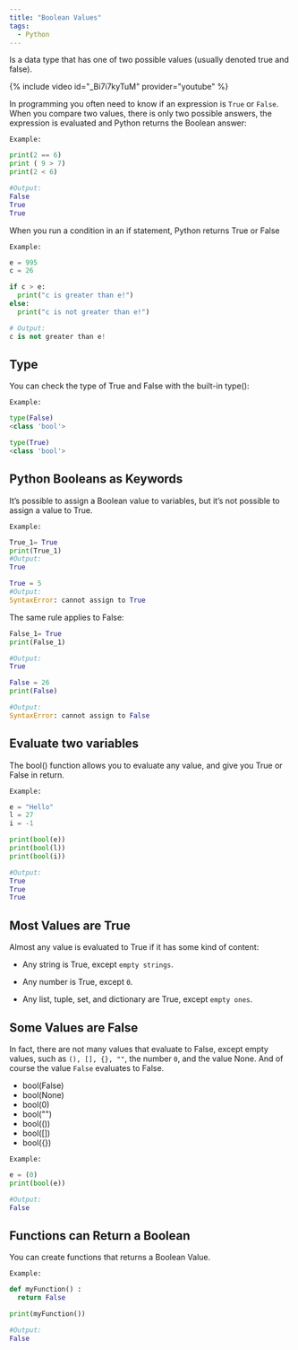 ```yaml
---
title: "Boolean Values"
tags:
  - Python
---
```


Is a data type that has one of two possible values (usually denoted true and false).

{% include video id="_Bi7i7kyTuM" provider="youtube" %}

In programming you often need to know if an expression is `True` or `False`.
When you compare two values, there is only two possible answers,
the expression is evaluated and Python returns the Boolean answer:

`Example:`

```Python
print(2 == 6)
print ( 9 > 7)
print(2 < 6)

#Output:
False
True
True
```

When you run a condition in an if statement, Python returns True or False

`Example:`

```python
e = 995
c = 26

if c > e:
  print("c is greater than e!")
else:
  print("c is not greater than e!")

# Output:
c is not greater than e!
```

## Type

 You can check the type of True and False with the built-in type():

`Example:`

```python
type(False)
<class 'bool'>

type(True)
<class 'bool'>
```

## Python Booleans as Keywords

It’s possible to assign a Boolean value to variables, but it’s not possible to assign a value to True.

`Example:`

```python
True_1= True
print(True_1)
#Output:
True
```

```python
True = 5 
#Output:
SyntaxError: cannot assign to True
```

The same rule applies to False:

```python
False_1= True
print(False_1)

#Output:
True
```

```python
False = 26
print(False)

#Output:
SyntaxError: cannot assign to False

```

## Evaluate two variables

The bool() function allows you to evaluate any value, and give you True or False in return.

`Example:`

```python
e = "Hello"
l = 27
i = -1

print(bool(e))
print(bool(l))
print(bool(i))

#Output:
True
True
True
```

## Most Values are True

Almost any value is evaluated to True if it has some kind of content:

- Any string is True, except `empty strings`.

- Any number is True, except `0`.

- Any list, tuple, set, and dictionary are True, except `empty ones`.

## Some Values are False

In fact, there are not many values that evaluate to False, except empty values, such as `(), [], {}, ""`, the number `0`, and the value None. And of course the value `False` evaluates to False.

- bool(False)
- bool(None)
- bool(0)
- bool("")
- bool(())
- bool([])
- bool({})

`Example:`

```python
e = (0)
print(bool(e))

#Output:
False
```

## Functions can Return a Boolean

You can create functions that returns a Boolean Value.

`Example:`

```python
def myFunction() :
  return False

print(myFunction()) 

#Output:
False
```
